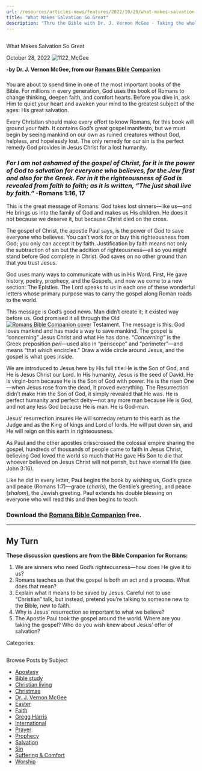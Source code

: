 ```yaml
---
url: /resources/articles-news/features/2022/10/29/what-makes-salvation-so-great
title: "What Makes Salvation So Great"
description: "Thru the Bible with Dr. J. Vernon McGee - Taking the whole Word to the whole world"
---
```







## 
 What Makes Salvation So Great


October 28, 2022
![](https://www.ttb.org/images/default-source/features-and-news/1122_mcgeebde8f40d-38db-46da-bd11-c93737d29561.jpg?sfvrsn=eca21816_1 "1122_McGee")




**-by Dr. J. Vernon McGee, from our [Romans Bible Companion](/docs/default-source/booklets/ttb_romans-bible-companion.pdf?sfvrsn=e1b71816_2)**

### 

### 

You are about to spend time in one of the most important books of the Bible. For millions in every generation, God uses this book of Romans to change thinking, deepen faith, and comfort hearts. Before you dive in, ask Him to quiet your heart and awaken your mind to the greatest subject of the ages: His great salvation. 

Every Christian should make every effort to know Romans, for this book will ground your faith. It contains God’s great gospel manifesto, but we must begin by seeing mankind on our own as ruined creatures without God, helpless, and hopelessly lost. The only remedy for our sin is the perfect remedy God provides in Jesus Christ for a lost humanity. 

### *For I am not ashamed of the gospel of Christ, for it is the power of God to salvation for everyone who believes, for the Jew first and also for the Greek. For in it the righteousness of God is revealed from faith to faith; as it is written, “The just shall live by faith.”* -Romans 1:16, 17

This is the great message of Romans: God takes lost sinners—like us—and He brings us into the family of God and makes us His children. He does it not because we deserve it, but because Christ died on the cross. 

The gospel of Christ, the apostle Paul says, is the power of God to save everyone who believes. You can’t work for or buy this righteousness from God; you only can accept it by faith. Justification by faith means not only the subtraction of sin but the addition of righteousness—all so you might stand before God complete in Christ. God saves on no other ground than that you trust Jesus.

God uses many ways to communicate with us in His Word. First, He gave history, poetry, prophecy, and the Gospels, and now we come to a new section: The Epistles. The Lord speaks to us in each one of these wonderful letters whose primary purpose was to carry the gospel along Roman roads to the world. 

This message is God’s good news. Man didn’t create it; it existed way before us. God promised it all through the Old [![Romans Bible Companion cover](/images/default-source/booklet-covers/romans-bible-companion-cover.jpg?sfvrsn=c1b71816_0)](/docs/default-source/booklets/ttb_romans-bible-companion.pdf?sfvrsn=e1b71816_2) Testament. The message is this: God loves mankind and has made a way to save mankind. The gospel is “concerning” Jesus Christ and what He has done. *“*Concerning*”* is the Greek preposition *peri*—used also in “periscope” and “perimeter”—and means “that which encircles.” Draw a wide circle around Jesus, and the gospel is what goes inside. 

We are introduced to Jesus here by His full title:He is the Son of God, and He is Jesus Christ our Lord. In His humanity, Jesus is the seed of David. He is virgin-born because He is the Son of God with power. He is the risen One—when Jesus rose from the dead, it proved everything. The Resurrection didn’t make Him the Son of God, it simply revealed that He was. He is perfect humanity and perfect deity—not any more man because He is God, and not any less God because He is man. He is God-man.

Jesus’ resurrection insures He will someday return to this earth as the Judge and as the King of kings and Lord of lords. He will put down sin, and He will reign on this earth in righteousness. 

As Paul and the other apostles crisscrossed the colossal empire sharing the gospel, hundreds of thousands of people came to faith in Jesus Christ, believing God loved the world so much that He gave His Son to die that whoever believed on Jesus Christ will not perish, but have eternal life (see John 3:16). 

Like he did in every letter, Paul begins the book by wishing us, God’s grace and peace (Romans 1:7)—grace (*charis*), the Gentile’s greeting, and peace (*shalom*), the Jewish greeting. Paul extends his double blessing on everyone who will read this and then begins to teach.

### Download the [Romans Bible Companion](/docs/default-source/booklets/ttb_romans-bible-companion.pdf?sfvrsn=e1b71816_2) free.



---

## My Turn

**These discussion questions are from the Bible Companion for Romans:**

1. We are sinners who need God’s righteousness—how does He give it to us?
2. Romans teaches us that the gospel is both an act and a process. What does that mean?
3. Explain what it means to be saved by Jesus. Careful not to use “Christian” talk, but instead, pretend you’re talking to someone new to the Bible, new to faith.
4. Why is Jesus’ resurrection so important to what we believe?
5. The Apostle Paul took the gospel around the world. Where are you taking the gospel? Who do you wish knew about Jesus’ offer of salvation?



Categories: 









## 
 Browse Posts by Subject


* [Apostasy](/resources/articles-news/-in-tags/tags/Apostasy)
* [Bible study](/resources/articles-news/-in-tags/tags/Bible-study)
* [Christian living](/resources/articles-news/-in-tags/tags/Christian-living)
* [Christmas](/resources/articles-news/-in-tags/tags/Christmas)
* [Dr. J. Vernon McGee](/resources/articles-news/-in-tags/tags/Dr-J-Vernon-McGee)
* [Easter](/resources/articles-news/-in-tags/tags/easter)
* [Faith](/resources/articles-news/-in-tags/tags/Faith)
* [Gregg Harris](/resources/articles-news/-in-tags/tags/Gregg-Harris)
* [International](/resources/articles-news/-in-tags/tags/International)
* [Prayer](/resources/articles-news/-in-tags/tags/prayer)
* [Prophecy](/resources/articles-news/-in-tags/tags/Prophecy)
* [Salvation](/resources/articles-news/-in-tags/tags/Salvation)
* [Sin](/resources/articles-news/-in-tags/tags/sin)
* [Suffering & Comfort](/resources/articles-news/-in-tags/tags/Suffering-Comfort)
* [Worship](/resources/articles-news/-in-tags/tags/worship)






